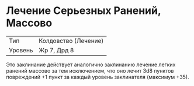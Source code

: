 # Лечение Серьезных Ранений, Массово

| | |
|---|---|
|Тип|Колдовство (Лечение)|
|Уровень| Жр 7, Дрд 8|

Это заклинание действует аналогично
заклинанию лечение легких ранений
массово за тем исключением, что оно
лечит 3d8 пунктов повреждений +1
пункт за каждый уровень заклинателя
(максимум +35).